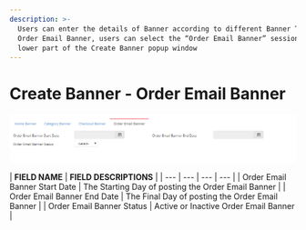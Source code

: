```yaml
---
description: >-
  Users can enter the details of Banner according to different Banner Types. For
  Order Email Banner, users can select the “Order Email Banner” session in the
  lower part of the Create Banner popup window
---
```


# Create Banner - Order Email Banner

![](../../../../.gitbook/assets/banner-image-7.png)

| **FIELD NAME** | **FIELD DESCRIPTIONS** |
| --- | --- | --- | --- |
| Order Email Banner Start Date | The Starting Day of posting the Order Email Banner |
| Order Email Banner End Date | The Final Day of posting the Order Email Banner |
| Order Email Banner Status | Active or Inactive Order Email Banner |

